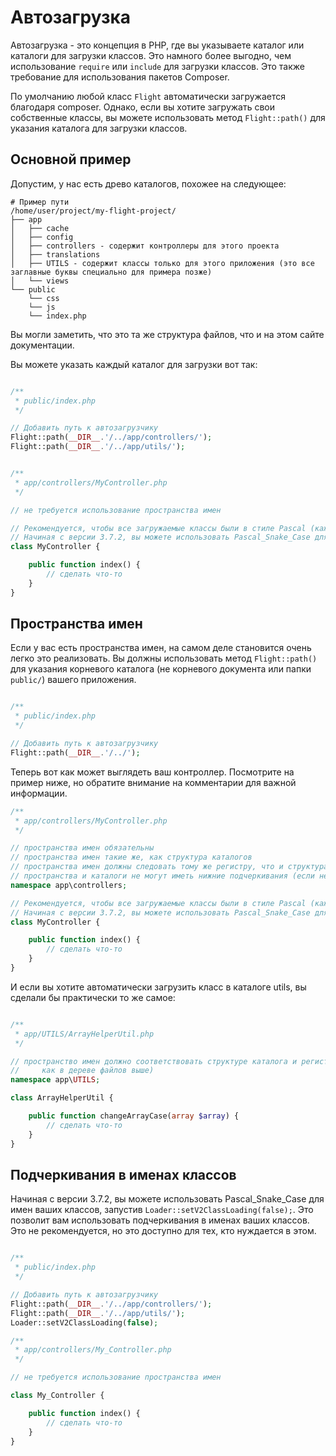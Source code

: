 # Автозагрузка

Автозагрузка - это концепция в PHP, где вы указываете каталог или каталоги для загрузки классов. Это намного более выгодно, чем использование `require` или `include` для загрузки классов. Это также требование для использования пакетов Composer.

По умолчанию любой класс `Flight` автоматически загружается благодаря composer. Однако, если вы хотите загружать свои собственные классы, вы можете использовать метод `Flight::path()` для указания каталога для загрузки классов.

## Основной пример

Допустим, у нас есть древо каталогов, похожее на следующее:

```text
# Пример пути
/home/user/project/my-flight-project/
├── app
│   ├── cache
│   ├── config
│   ├── controllers - содержит контроллеры для этого проекта
│   ├── translations
│   ├── UTILS - содержит классы только для этого приложения (это все заглавные буквы специально для примера позже)
│   └── views
└── public
    └── css
	└── js
	└── index.php
```

Вы могли заметить, что это та же структура файлов, что и на этом сайте документации.

Вы можете указать каждый каталог для загрузки вот так:

```php

/**
 * public/index.php
 */

// Добавить путь к автозагрузчику
Flight::path(__DIR__.'/../app/controllers/');
Flight::path(__DIR__.'/../app/utils/');


/**
 * app/controllers/MyController.php
 */

// не требуется использование пространства имен

// Рекомендуется, чтобы все загружаемые классы были в стиле Pascal (каждое слово с заглавной буквы, без пробелов)
// Начиная с версии 3.7.2, вы можете использовать Pascal_Snake_Case для имен ваших классов, запустив Loader::setV2ClassLoading(false);
class MyController {

	public function index() {
		// сделать что-то
	}
}
```

## Пространства имен

Если у вас есть пространства имен, на самом деле становится очень легко это реализовать. Вы должны использовать метод `Flight::path()` для указания корневого каталога (не корневого документа или папки `public/`) вашего приложения.

```php

/**
 * public/index.php
 */

// Добавить путь к автозагрузчику
Flight::path(__DIR__.'/../');
```

Теперь вот как может выглядеть ваш контроллер. Посмотрите на пример ниже, но обратите внимание на комментарии для важной информации.

```php
/**
 * app/controllers/MyController.php
 */

// пространства имен обязательны
// пространства имен такие же, как структура каталогов
// пространства имен должны следовать тому же регистру, что и структура каталогов
// пространства и каталоги не могут иметь нижние подчеркивания (если не установлено Loader::setV2ClassLoading(false))
namespace app\controllers;

// Рекомендуется, чтобы все загружаемые классы были в стиле Pascal (каждое слово с заглавной буквы, без пробелов)
// Начиная с версии 3.7.2, вы можете использовать Pascal_Snake_Case для имен ваших классов, запустив Loader::setV2ClassLoading(false);
class MyController {

	public function index() {
		// сделать что-то
	}
}
```

И если вы хотите автоматически загрузить класс в каталоге utils, вы сделали бы практически то же самое:

```php

/**
 * app/UTILS/ArrayHelperUtil.php
 */

// пространство имен должно соответствовать структуре каталога и регистру (обратите внимание на каталог UTILS в верхнем регистре
//     как в дереве файлов выше)
namespace app\UTILS;

class ArrayHelperUtil {

	public function changeArrayCase(array $array) {
		// сделать что-то
	}
}
```

## Подчеркивания в именах классов

Начиная с версии 3.7.2, вы можете использовать Pascal_Snake_Case для имен ваших классов, запустив `Loader::setV2ClassLoading(false);`.
Это позволит вам использовать подчеркивания в именах ваших классов.
Это не рекомендуется, но это доступно для тех, кто нуждается в этом.

```php

/**
 * public/index.php
 */

// Добавить путь к автозагрузчику
Flight::path(__DIR__.'/../app/controllers/');
Flight::path(__DIR__.'/../app/utils/');
Loader::setV2ClassLoading(false);

/**
 * app/controllers/My_Controller.php
 */

// не требуется использование пространства имен

class My_Controller {

	public function index() {
		// сделать что-то
	}
}
```